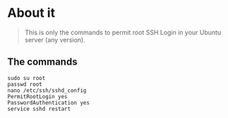 # About it
>This is only the commands to permit root SSH Login in your Ubuntu server (any version).

## The commands
```
sudo su root
passwd root
nano /etc/ssh/sshd_config
PermitRootLogin yes
PasswordAuthentication yes
service sshd restart
```
